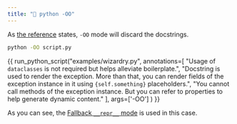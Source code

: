 ```yaml
---
title: "🔴 python -OO"
---
```


As [the reference](https://docs.python.org/3/using/cmdline.html#cmdoption-OO) states, `-OO` mode will discard the docstrings.

```bash
python -OO script.py
```

{{
  run_python_script("examples/wizardry.py",
  annotations=[
    "Usage of `dataclasses` is not required but helps alleviate boilerplate.",
    "Docstring is used to render the exception. More than that, you can render fields of the exception instance in it using `{self.something}` placeholders.",
    "You cannot call methods of the exception instance. But you can refer to properties to help generate dynamic content."
  ],
  args=['-OO']
) }}

As you can see, the [Fallback `__repr__` mode](/fallback/) is used in this case.
